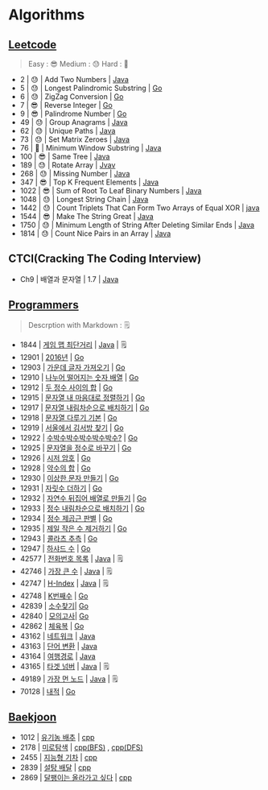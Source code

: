 # Algorithms

## [Leetcode](https://github.com/wnjoon/algorithms/tree/master/leetcode)
> Easy : 😎
> Medium : 😓
> Hard : 🤬

- 2     | 😓 | Add Two Numbers | [Java](https://github.com/wnjoon/algorithms/blob/master/leetcode/2_java.md)
- 5     | 😓 | Longest Palindromic Substring | [Go](https://github.com/wnjoon/algorithms/blob/master/leetcode/5_go.md)
- 6     | 😓 | ZigZag Conversion | [Go](https://github.com/wnjoon/algorithms/blob/master/leetcode/6_go.md)
- 7     | 😎 | Reverse Integer | [Go](https://github.com/wnjoon/algorithms/blob/master/leetcode/7_go.md)
- 9     | 😎 | Palindrome Number | [Go](https://github.com/wnjoon/algorithms/blob/master/leetcode/9_go.md)
- 49    | 😓 | Group Anagrams | [Java](https://github.com/wnjoon/algorithms/blob/master/leetcode/49_java.md)
- 62    | 😓 | Unique Paths | [Java](https://github.com/wnjoon/algorithms/blob/master/leetcode/62_java.md)
- 73    | 😓 | Set Matrix Zeroes | [Java](https://github.com/wnjoon/algorithms/blob/master/leetcode/73_java.md)
- 76    | 🤬 | Minimum Window Substring | [Java](https://github.com/wnjoon/algorithms/blob/master/leetcode/76_java.md)
- 100   | 😎 | Same Tree | [Java](https://github.com/wnjoon/algorithms/blob/master/leetcode/100_java.md)
- 189   | 😓 | Rotate Array | [Jvav](https://github.com/wnjoon/algorithms/blob/master/leetcode/189_java.md)
- 268   | 😓 | Missing Number | [Java](https://github.com/wnjoon/algorithms/blob/master/leetcode/268_java.md)
- 347   | 😎 | Top K Frequent Elements | [Java](https://github.com/wnjoon/algorithms/blob/master/leetcode/347_java.md)
- 1022  | 😎 | Sum of Root To Leaf Binary Numbers | [Java](https://github.com/wnjoon/algorithms/blob/master/leetcode/1022_java.md)
- 1048  | 😓 | Longest String Chain | [Java](https://github.com/wnjoon/algorithms/blob/master/leetcode/1048_java.md)
- 1442  | 😓 | Count Triplets That Can Form Two Arrays of Equal XOR | [java](https://github.com/wnjoon/algorithms/blob/master/leetcode/1442_java.md)
- 1544  | 😎 | Make The String Great | [Java](https://github.com/wnjoon/algorithms/blob/master/leetcode/1544_java.md)
- 1750  | 😓 | Minimum Length of String After Deleting Similar Ends | [Java](https://github.com/wnjoon/algorithms/blob/master/leetcode/1750_java.md)
- 1814  | 😓 | Count Nice Pairs in an Array | [Java](https://github.com/wnjoon/algorithms/blob/master/leetcode/1814_java.md)

## CTCI(Cracking The Coding Interview)
- Ch9     | 배열과 문자열 | 1.7 | [Java](ctci/c9_1_7.md)

## [Programmers](programmers/README.md)
> Descrption with Markdown : 🗒

- 1844 | [게임 맵 최단거리](https://programmers.co.kr/learn/courses/30/lessons/1844) | [Java](programmers/p1844.md) | 🗒
- 12901 | [2016년](https://programmers.co.kr/learn/courses/30/lessons/12901?language=go) | [Go](p12901.go) 
- 12903 | [가운데 글자 가져오기](https://programmers.co.kr/learn/courses/30/lessons/12903) | [Go](p12903.go)
- 12910 | [나누어 떨어지는 숫자 배열](https://programmers.co.kr/learn/courses/30/lessons/12910) | [Go](p12910.go) 
- 12912 |  [두 정수 사이의 합](https://programmers.co.kr/learn/courses/30/lessons/12912) | [Go](p12912.go) 
- 12915 | [문자열 내 마음대로 정렬하기](https://programmers.co.kr/learn/courses/30/lessons/12915?language=go) | [Go](p12915.go) 
- 12917 | [문자열 내림차순으로 배치하기](https://programmers.co.kr/learn/courses/30/lessons/12917?language=go) | [Go](p12917.go) 
- 12918 | [문자열 다루기 기본](https://programmers.co.kr/learn/courses/30/lessons/12918) | [Go](p12918.go) 
- 12919 | [서울에서 김서방 찾기](https://programmers.co.kr/learn/courses/30/lessons/12919) | [Go](p12919.go) 
- 12922 | [수박수박수박수박수박수?](https://programmers.co.kr/learn/courses/30/lessons/12922) | [Go](p12922.go) 
- 12925 | [문자열을 정수로 바꾸기](https://programmers.co.kr/learn/courses/30/lessons/12925) | [Go](p12925.go) 
- 12926 | [시저 암호](https://programmers.co.kr/learn/courses/30/lessons/12926) | [Go](p12926.go) 
- 12928 | [약수의 합](https://programmers.co.kr/learn/courses/30/lessons/12928) | [Go](p12928.go) 
- 12930 | [이상한 문자 만들기](https://programmers.co.kr/learn/courses/30/lessons/12930) | [Go](p12930.go) 
- 12931 | [자릿수 더하기](https://programmers.co.kr/learn/courses/30/lessons/12931) | [Go](p12931.go) 
- 12932 | [자연수 뒤집어 배열로 만들기](https://programmers.co.kr/learn/courses/30/lessons/12932) | [Go](p12932.go) 
- 12933 | [정수 내림차순으로 배치하기](https://programmers.co.kr/learn/courses/30/lessons/12933) | [Go](p12933.go) 
- 12934 | [정수 제곱근 판별](https://programmers.co.kr/learn/courses/30/lessons/12934) | [Go](p12934.go) 
- 12935 | [제일 작은 수 제거하기](https://programmers.co.kr/learn/courses/30/lessons/12935?language=go) | [Go](p12935.go) 
- 12943 | [콜라츠 추측](https://programmers.co.kr/learn/courses/30/lessons/12943?language=go) | [Go](p12943.go) 
- 12947 | [하샤드 수](https://programmers.co.kr/learn/courses/30/lessons/12947?language=go) | [Go](p12947.go) 
- 42577 | [전화번호 목록](https://programmers.co.kr/learn/courses/30/lessons/42577) | [Java](p42577.md) | 🗒
- 42746 | [가장 큰 수](https://programmers.co.kr/learn/courses/30/lessons/42746) | [Java](p42746.md) | 🗒
- 42747 | [H-Index](https://programmers.co.kr/learn/courses/30/lessons/42747) | [Java](p42747.md) | 🗒
- 42748 | [K번째수](https://programmers.co.kr/learn/courses/30/lessons/42748) | [Go](p42748.go)
- 42839 | [소수찾기](https://programmers.co.kr/learn/courses/30/lessons/42839)| [Go](p42839.go) 
- 42840 | [모의고사](https://programmers.co.kr/learn/courses/30/lessons/42840)| [Go](p42840.go) 
- 42862 | [체육복](https://programmers.co.kr/learn/courses/30/lessons/42862) | [Go](p42862.go) 
- 43162 | [네트워크](https://programmers.co.kr/learn/courses/30/lessons/43162) | [Java](p43162.java)
- 43163 | [단어 변환](https://programmers.co.kr/learn/courses/30/lessons/43163) | [Java](p43163.java)
- 43164 | [여행경로](https://programmers.co.kr/learn/courses/30/lessons/43164) | [Java](p43164.java)
- 43165 | [타겟 넘버](https://programmers.co.kr/learn/courses/30/lessons/43165) | [Java](p43165.md) | 🗒
- 49189 | [가장 먼 노드](https://programmers.co.kr/learn/courses/30/lessons/49189) | [Java](p49189.md) | 🗒
- 70128 | [내적](https://programmers.co.kr/learn/courses/30/lessons/70128) | [Go](p70128.go)  

## [Baekjoon](baekjoon/README.md)
- 1012 | [유기농 배추](https://www.acmicpc.net/problem/1012) | [cpp](bj_1012.cpp)
- 2178 | [미로탐색](https://www.acmicpc.net/problem/2178) | [cpp(BFS)](bj_2178_BFS.cpp) , [cpp(DFS)](bj_2178_DFS.cpp)
- 2455 | [지능형 기차](https://www.acmicpc.net/problem/2455) | [cpp](bj_2455.cpp)
- 2839 | [설탕 배달](https://www.acmicpc.net/problem/2839) | [cpp](bj_2839.cpp)
- 2869 | [달팽이는 올라가고 싶다](https://www.acmicpc.net/problem/2869) | [cpp](bj_2869.cpp)
